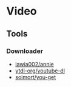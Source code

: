 # Video

## Tools
### Downloader
* [iawia002/annie](https://github.com/iawia002/annie)
* [ytdl-org/youtube-dl](https://github.com/ytdl-org/youtube-dl)
* [soimort/you-get](https://github.com/soimort/you-get)

